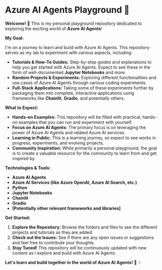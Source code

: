
# Azure AI Agents Playground 🚀

**Welcome!** 👋 This is my personal playground repository dedicated to exploring the exciting world of **Azure AI Agents**!

**My Goal:**

I'm on a journey to learn and build with Azure AI Agents. This repository serves as my lab to experiment with various aspects, including:

*   **Tutorials & How-To Guides:**  Step-by-step guides and explanations to help you get started with Azure AI Agents. Expect to see these in the form of well-documented **Jupyter Notebooks** and more.
*   **Random Projects & Experiments:**  Exploring different functionalities and use cases of Azure AI Agents through various coding experiments.
*   **Full-Stack Applications:**  Taking some of these experiments further by packaging them into complete, interactive applications using frameworks like **Chainlit**, **Gradio**, and potentially others.

**What to Expect:**

*   **Hands-on Examples:**  This repository will be filled with practical, hands-on examples that you can run and experiment with yourself.
*   **Focus on Azure AI Agents:** The primary focus is on leveraging the power of Azure AI Agents and related Azure AI services.
*   **Learning in Public:**  This is a learning journey, so expect to see works in progress, experiments, and evolving projects.
*   **Community Inspiration:** While primarily a personal playground, the goal is to create a valuable resource for the community to learn from and get inspired by.

**Technologies & Tools:**

*   **Azure AI Agents**
*   **Azure AI Services (like Azure OpenAI, Azure AI Search, etc.)**
*   **Python**
*   **Jupyter Notebooks**
*   **Chainlit**
*   **Gradio**
*   **[Potentially other relevant frameworks and libraries]**

**Get Started:**

1.  **Explore the Repository:** Browse the folders and files to see the different projects and tutorials as they are added.
2.  **Check out the Issues:**  See if there are any open issues or suggestions and feel free to contribute your thoughts.
3.  **Stay Tuned!** This repository will be continuously updated with new content as I explore and build with Azure AI Agents.

**Let's learn and build together in the world of Azure AI Agents!** 🤖 ✨
